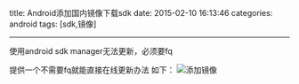 title: Android添加国内镜像下载sdk
date: 2015-02-10 16:13:46
categories: android
tags: [sdk,镜像]

---
使用android sdk manager无法更新，必须要fq

提供一个不需要fq就能直接在线更新办法
如下：
![添加镜像](http://bullettrain1433.qiniudn.com/QQ20150210-1@2x.png)
